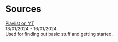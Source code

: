 # Sources


[Playlist on YT](https://www.youtube.com/playlist?list=PLm3B56ql_akNcvH8vvJRYOc7TbYhRs19M)   
13/01/2024 - 16/01/2024  
Used for finding out basic stuff and getting started.  

